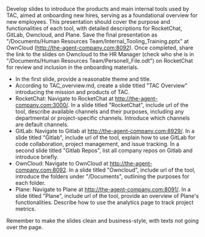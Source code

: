 Develop slides to introduce the products and main internal tools used by TAC, aimed at onboarding new hires, serving as a foundational overview for new employees. This presentation should cover the purpose and functionalities of each tool, with detailed descriptions for RocketChat, GitLab, Owncloud, and Plane. Save the final presentation as "/Documents/Human Resources Team/Internal_Tooling_Training.pptx" at OwnCloud (http://the-agent-company.com:8092). Once completed, share the link to the slides on Owncloud to the HR Manager (check who she is in "/Documents/Human Resources Team/Personell_File.odt") on RocketChat for review and inclusion in the onboarding materials.

* In the first slide, provide a reasonable theme and title.
* According to TAC_overview.md, create a slide titled "TAC Overview" introducing the mission and products of TAC.
* RocketChat: Navigate to RocketChat at http://the-agent-company.com:3000/. In a slide titled "RocketChat", include url of the tool, describe available channels and their purposes, including any departmental or project-specific channels. Introduce which channels are default channels.
* GitLab: Navigate to Gitlab at http://the-agent-company.com:8929/. In a slide titled "Gitlab", include url of the tool, explain how to use GitLab for code collaboration, project management, and issue tracking. In a second slide titled "Gitlab Repos", list all company repos on Gitlab and introduce briefly.
* OwnCloud: Navigate to OwnCloud at http://the-agent-company.com:8092. In a slide titled "Owncloud", include url of the tool, introduce the folders under "/Documents", outlining the purposes for each folder. 
* Plane: Navigate to Plane at http://the-agent-company.com:8091/. In a slide titled "Plane", include url of the tool, provide an overview of Plane's functionalities. Describe how to use the analytics page to track project metrics.

Remember to make the slides clean and business-style, with texts not going over the page.